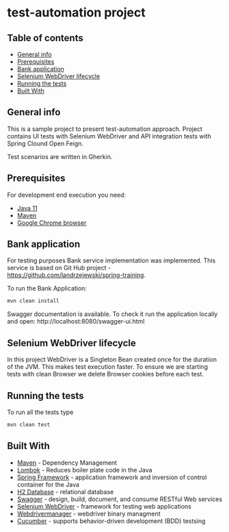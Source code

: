 # test-automation project

## Table of contents
* [General info](#general-info)
* [Prerequisites](#prerequisites)
* [Bank application](#bank-application)
* [Selenium WebDriver lifecycle](#selenium-webdriver-lifecycle)
* [Running the tests](#running-the-tests)
* [Built With](#built-with)

## General info
This is a sample project to present test-automation approach. Project contains UI tests with Selenium WebDriver and API integration tests with Spring Clound Open Feign. 

Test scenarios are written in Gherkin. 

## Prerequisites
For development end execution you need:
* [Java 11](https://www.oracle.com/technetwork/java/javase/downloads/jdk11-downloads-5066655.html)
* [Maven](https://maven.apache.org/download.cgi)
* [Google Chrome browser](https://www.google.com/intl/pl/chrome/)

## Bank application
For testing purposes Bank service implementation was implemented. This service is based on Git Hub project - https://github.com/landrzejewski/spring-training.

To run the Bank Application:
```bash
mvn clean install
```
Swagger documentation is available. To check it run the application locally and open: http://localhost:8080/swagger-ui.html

## Selenium WebDriver lifecycle
In this project WebDriver is a Singleton Bean created once for the duration of the JVM. 
This makes test execution faster. To ensure we are starting tests with clean Browser we delete Browser cookies before each test.

## Running the tests

To run all the tests type 
```bash
mvn clean test
```

## Built With

* [Maven](https://maven.apache.org/) - Dependency Management
* [Lombok](https://projectlombok.org/) - Reduces boiler plate code in the Java
* [Spring Framework](https://spring.io/) - application framework and inversion of control container for the Java
* [H2 Database](https://www.h2database.com) - relational database
* [Swagger](https://swagger.io) - design, build, document, and consume RESTful Web services
* [Selenium WebDriver](https://www.seleniumhq.org/projects/webdriver/) - framework for testing web applications
* [Webdrivermanager](https://github.com/bonigarcia/webdrivermanager) - webdriver binary managment
* [Cucumber](https://cucumber.io/) - supports behavior-driven development (BDD) testsing





